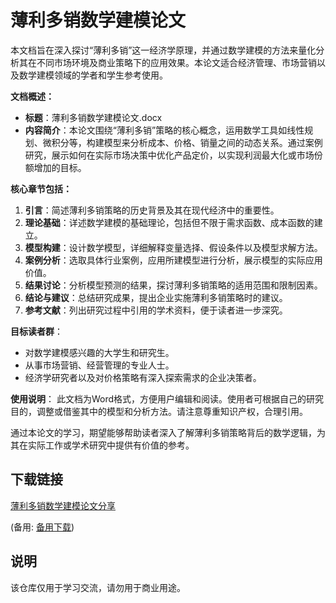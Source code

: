 # 薄利多销数学建模论文

本文档旨在深入探讨“薄利多销”这一经济学原理，并通过数学建模的方法来量化分析其在不同市场环境及商业策略下的应用效果。本论文适合经济管理、市场营销以及数学建模领域的学者和学生参考使用。

**文档概述：**
- **标题**：薄利多销数学建模论文.docx
- **内容简介**：本论文围绕“薄利多销”策略的核心概念，运用数学工具如线性规划、微积分等，构建模型来分析成本、价格、销量之间的动态关系。通过案例研究，展示如何在实际市场决策中优化产品定价，以实现利润最大化或市场份额增加的目标。
  
**核心章节包括：**
1. **引言**：简述薄利多销策略的历史背景及其在现代经济中的重要性。
2. **理论基础**：详述数学建模的基础理论，包括但不限于需求函数、成本函数的建立。
3. **模型构建**：设计数学模型，详细解释变量选择、假设条件以及模型求解方法。
4. **案例分析**：选取具体行业案例，应用所建模型进行分析，展示模型的实际应用价值。
5. **结果讨论**：分析模型预测的结果，探讨薄利多销策略的适用范围和限制因素。
6. **结论与建议**：总结研究成果，提出企业实施薄利多销策略时的建议。
7. **参考文献**：列出研究过程中引用的学术资料，便于读者进一步深究。

**目标读者群**：
- 对数学建模感兴趣的大学生和研究生。
- 从事市场营销、经营管理的专业人士。
- 经济学研究者以及对价格策略有深入探索需求的企业决策者。

**使用说明**：
此文档为Word格式，方便用户编辑和阅读。使用者可根据自己的研究目的，调整或借鉴其中的模型和分析方法。请注意尊重知识产权，合理引用。

通过本论文的学习，期望能够帮助读者深入了解薄利多销策略背后的数学逻辑，为其在实际工作或学术研究中提供有价值的参考。

## 下载链接
[薄利多销数学建模论文分享](https://pan.quark.cn/s/8c7c9d61f208) 

(备用: [备用下载](https://pan.baidu.com/s/1VVN7sFMqTHBSuGrhWJNuDw?pwd=1234))

## 说明

该仓库仅用于学习交流，请勿用于商业用途。
